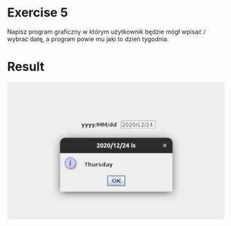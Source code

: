 # Exercise 5
Napisz program graficzny w którym użytkownik będzie mógł wpisać / wybrać datę, a program powie
mu jaki to dzień tygodnia.

# Result
![Result](./img.png?raw=true)